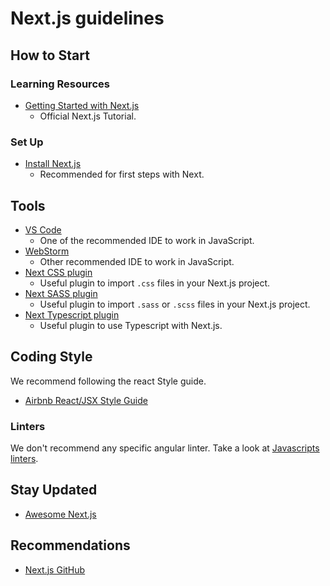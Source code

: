 # Next.js guidelines

## How to Start

### Learning Resources

- [Getting Started with Next.js](https://nextjs.org/learn)
  - Official Next.js Tutorial.

### Set Up

- [Install Next.js](https://nextjs.org/docs#setup)
  - Recommended for first steps with Next.

## Tools

- [VS Code](https://code.visualstudio.com/)
  - One of the recommended IDE to work in JavaScript.
- [WebStorm](https://www.jetbrains.com/webstorm/)
  - Other recommended IDE to work in JavaScript.
- [Next CSS plugin](https://github.com/zeit/next-plugins/tree/master/packages/next-css)
  - Useful plugin to import `.css` files in your Next.js project.
- [Next SASS plugin](https://github.com/zeit/next-plugins/tree/master/packages/next-sass)
  - Useful plugin to import `.sass` or `.scss` files in your Next.js project.
- [Next Typescript plugin](https://github.com/zeit/next-plugins/tree/master/packages/next-typescript)
  - Useful plugin to use Typescript with Next.js.

## Coding Style

We recommend following the react Style guide.

- [Airbnb React/JSX Style Guide](https://github.com/airbnb/javascript/tree/master/react)

### Linters

We don't recommend any specific angular linter. Take a look at
[Javascripts linters](./../../languages/javascript/README.md#linters).

## Stay Updated

- [Awesome Next.js](https://github.com/unicodeveloper/awesome-nextjs)

## Recommendations

- [Next.js GitHub](https://github.com/facebook/react)
